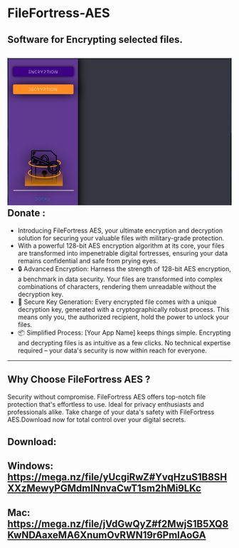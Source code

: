 # FileFortress-AES
Software for Encrypting selected files.
-----------------------------------------
![FileFortress-AES](ffaes.png "FileFortress AES") Donate :
-----------------------------------------
* Introducing FileFortress AES, your ultimate encryption and decryption solution for securing your valuable files with military-grade protection.
* With a powerful 128-bit AES encryption algorithm at its core, your files are transformed into impenetrable digital fortresses, ensuring your data remains confidential and safe from prying eyes.
* 🔒 Advanced Encryption: Harness the strength of 128-bit AES encryption, a benchmark in data security. Your files are transformed into complex combinations of characters, rendering them unreadable without the decryption key.
* 🔑 Secure Key Generation: Every encrypted file comes with a unique decryption key, generated with a cryptographically robust process. This means only you, the authorized recipient, hold the power to unlock your files.
* 📦 Simplified Process: [Your App Name] keeps things simple. Encrypting and decrypting files is as intuitive as a few clicks. No technical expertise required – your data's security is now within reach for everyone.
-------------------------------------------
Why Choose FileFortress AES ?
-------------------------------------------
Security without compromise. FileFortress AES offers top-notch file protection that's effortless to use. Ideal for privacy enthusiasts and professionals alike. Take charge of your data's safety with FileFortress AES.Download now for total control over your digital secrets.

Download:
---------------------------------------------
Windows: https://mega.nz/file/yUcgiRwZ#YvqHzuS1B8SHXXzMewyPGMdmlNnvaCwT1sm2hMi9LKc
--
Mac: https://mega.nz/file/jVdGwQyZ#f2MwjS1B5XQ8KwNDAaxeMA6XnumOvRWN19r6PmlAoGA
----------------------------------------------

